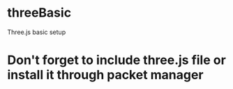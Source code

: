 # threeBasic
Three.js basic setup
# Don't forget to include three.js file or install it through packet manager
